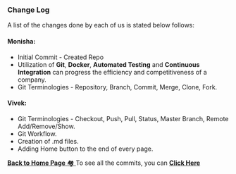 ### Change Log
A list of the changes done by each of us is stated below follows:

#### Monisha:
* Initial Commit - Created Repo
* Utilization of **Git**, **Docker**, **Automated Testing** and **Continuous Integration** can progress the efficiency and competitiveness of a company.
* Git Terminologies - Repository, Branch, Commit, Merge, Clone, Fork. 


#### Vivek:
* Git Terminologies - Checkout, Push, Pull, Status, Master Branch, Remote Add/Remove/Show.
* Git Workflow.
* Creation of .md files.
* Adding Home button to the end of every page.

[**Back to Home Page** :houses: ](/README.md)
To see all the commits, you can **[Click Here](https://github.com/monz123/Mini_Project_MV/commits/master)**
